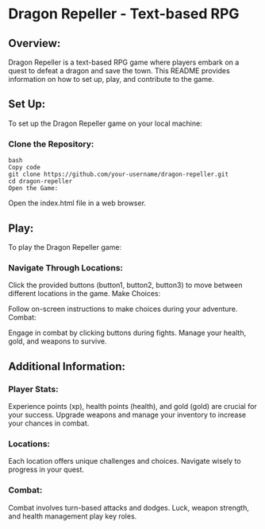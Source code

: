 # Dragon Repeller - Text-based RPG

## Overview:
Dragon Repeller is a text-based RPG game where players embark on a quest to defeat a dragon and save the town. This README provides information on how to set up, play, and contribute to the game.

## Set Up:
To set up the Dragon Repeller game on your local machine:

### Clone the Repository:
```
bash
Copy code
git clone https://github.com/your-username/dragon-repeller.git
cd dragon-repeller
Open the Game:
```
Open the index.html file in a web browser.

## Play:
To play the Dragon Repeller game:

### Navigate Through Locations:

Click the provided buttons (button1, button2, button3) to move between different locations in the game.
Make Choices:

Follow on-screen instructions to make choices during your adventure.
Combat:

Engage in combat by clicking buttons during fights.
Manage your health, gold, and weapons to survive.

## Additional Information:
### Player Stats:

Experience points (xp), health points (health), and gold (gold) are crucial for your success.
Upgrade weapons and manage your inventory to increase your chances in combat.
### Locations:

Each location offers unique challenges and choices.
Navigate wisely to progress in your quest.
### Combat:

Combat involves turn-based attacks and dodges.
Luck, weapon strength, and health management play key roles.
